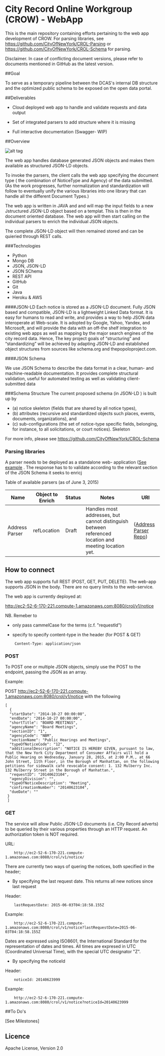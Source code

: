 # City Record Online Workgroup (CROW) - WebApp

This is the main repository containing efforts pertaining to the web app development of CROW. For parsing libraries, see https://github.com/CityOfNewYork/CROL-Parsing or https://github.com/CityOfNewYork/CROL-Schema for parsing.

Disclaimer. In case of conflicting document versions, please refer to documents mentioned in GitHub as the latest version.


##Goal 

To serve as a temporary pipeline between the DCAS's internal DB structure and the optimized public schema to be exposed on the open data portal.

##Deliverables

* Cloud deployed web app to handle and validate requests and data output

* Set of integrated parsers to add structure where it is missing

* Full interactive documentation (Swagger- WIP)



##Overview

![alt tag](https://raw.github.com/CityOfNewYork/CROL-WebApp/master/img/diagram.png)

The web app handles database generated JSON objects and makes them available as structured JSON-LD objects.

To invoke the parsers, the client calls the web app specifying the document type ( the combination of NoticeType and Agency) of the data submitted. (As the work progresses, further normalization and standardization will follow to eventually unify the various libraries into one library that can handle all the different Document Types.)

 The web app is written in JAVA and and will map the input fields to a new Jstructured JSON-LD object based on a templat.  This is then  in the document oriented database. The web app will then start calling on the individual parsers to enrich the individual JSON objects.

 The complete JSON-LD object will then remained stored and can be quieried through REST calls.

###Technologies

 * Python
 * Mongo DB
 * JSON, JSON-LD
 * JSON SChema
 * REST API
 * GitHub
 * Git
 * Java
 * Heroku & AWS



####JSON-LD
Each notice is stored as a JSON-LD document. Fully JSON based and compatible, JSON-LD is a lightweight Linked Data format. It is easy for humans to read and write, and provides a way to help JSON data interoperate at Web-scale. It is adopted by Google, Yahoo, Yandex, and Microsoft, and will provide the data with an off-the shelf integration to existing web apps as well as mapping by the major search engines of the city record data. Hence, The key project goals of “structuring” and “standardizing” will be achieved by adapting JSON-LD and established object structures from sources like schema.org and thepopoloproject.com.


####JSON Schema

We use JSON Schema to describe the data format in a clear, human- and machine-readable documentation. It provides complete structural validation, useful for automated testing as well as validating client-submitted data


###Schema Structure
The current proposed schema (in JSON-LD ) is built up by
* (a) notice skeleton (fields that are shared by all notice types), 
* (b) attributes (recursive and standardized objects such places, events, documents, organizations), and
* (c) sub-configurations (the set of notice-type specific fields, belonging, for instance, to all solicitations, or court notices). 
Skeleton

For more info, please see https://github.com/CityOfNewYork/CROL-Schema 


### Parsing libraries

A parser needs to be deployed as a standalone web- application ([See example](https://github.com/CityOfNewYork/addressparser) . The response has to to validate according to the relevant section of the JSON Schema it seeks to enricj

Table of available parsers (as of June 3, 2015)


Name          |       Object to Enrich             |      Status              |   Notes            | URl
--------------|------------------------------------|--------------------------|--------------------|--------------
Address Parser      | refLocation					       |       Draft              |  Handles most addresses, but cannot distinguish between referenced location and meeting location yet.                 |  ([Address Parser Repo](https://github.com/CityOfNewYork/addressparser))



## How to connect

The web app supports full REST (POST, GET, PUT, DELETE). The web-app supports JSON in the body. There are no query limits to the web-service.

The web app is currently deployed at: 

http://ec2-52-6-170-221.compute-1.amazonaws.com:8080/crol/v1/notice

NB. Remeber to 
 * only pass cammelCase for the terms (c.f. "requestId")
 * specify to specify content-type in the header (for POST & GET)

		Content-Type: application/json 	




### POST

To POST one or multiple JSON objects, simply use the POST to the endpoint, passing the JSON as an array.



Example:

POST http://ec2-52-6-170-221.compute-1.amazonaws.com:8080/crol/v1/notice with the following

	[
	  {
	  "startDate": "2014-10-27 00:00:00", 
	  "endDate": "2014-10-27 00:00:00", 
	  "shortTitle": "BOARD MEETINGS", 
	  "agencyName": "Board Meetings", 
	  "sectionID": "1", 
	  "agencyCode": "NBM", 
	  "sectionName": "Public Hearings and Meetings", 
	  "typeOfNoticeCode": "12", 
	  "additionalDescription": "NOTICE IS HEREBY GIVEN, pursuant to law, that the New York City Department of Consumer Affairs will hold a Public Hearing on Wednesday, January 28, 2015, at 2:00 P.M., at 66 John Street, 11th Floor, in the Borough of Manhattan, on the following petitions for sidewalk café revocable consent: 1. 132 Mulberry Inc. 132 Mulberry Street in the Borough of Manhattan.",
	  "requestID": "20140623104", 
	  "agencyDivision": "", 
	  "typeOfNoticeDescription": "Meeting", 
	  "confirmationNumber": "20140623104", 
	  "dueDate": ""
	 }
	 ]




### GET

The service will allow Public JSON-LD documents (i.e. City Record adverts) to be queried by their various properties through an HTTP request. An authorization token is NOT required.

URL:

		http://ec2-52-6-170-221.compute-1.amazonaws.com:8080/crol/v1/notice/


There are currently two ways of quering the notices, both specified in the header;

- By specifying the last request date. This returns all new notices since last request 

Header: 
	
		lastRequestDate: 2015-06-03T04:18:58.155Z

Example:
	
		http://ec2-52-6-170-221.compute-1.amazonaws.com:8080/crol/v1/notice?lastRequestDate=2015-06-03T04:18:58.155Z


Dates are expressed using ISO8601, the International Standard for the representation of dates and times. All times are expresed in UTC (Coordinated Universal Time), with the special UTC designator "Z".


- By specifying the noticeId

Header: 
	
		noticeId: 20140623999

Example:
	
		http://ec2-52-6-170-221.compute-1.amazonaws.com:8080/crol/v1/notice?noticeId=20140623999




##To Do's

[See Milestones]



## Licence

Apache License, Version 2.0



